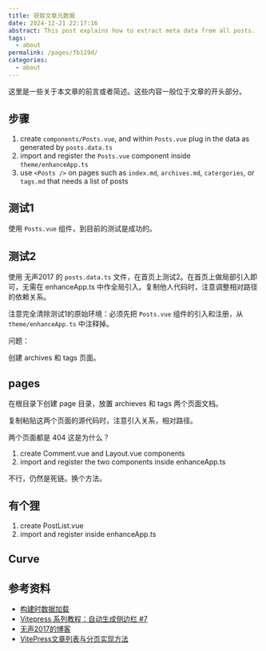```yaml
---
title: 获取文章元数据
date: 2024-12-21 22:17:16
abstract: This post explains how to extract meta data from all posts.
tags: 
  - about
permalink: /pages/fb119d/
categories: 
  - about
---
```


这里是一些关于本文章的前言或者简述。这些内容一般位于文章的开头部分。

<!-- more -->

## 步骤

1. create `components/Posts.vue`, and within `Posts.vue` plug in the data as generated by `posts.data.ts`
2. import and register the `Posts.vue` component inside `theme/enhanceApp.ts`
3. use `<Posts />` on pages such as `index.md`, `archives.md`, `catergories`, or `tags.md` that needs a list of posts

## 测试1

使用 `Posts.vue` 组件，到目前的测试是成功的。

<Posts />

## 测试2

使用 无声2017 的 `posts.data.ts` 文件，在首页上测试2。在首页上做局部引入即可，无需在 enhanceApp.ts 中作全局引入。复制他人代码时，注意调整相对路径的依赖关系。

注意完全清除测试1的原始环境：必须先把 `Posts.vue` 组件的引入和注册，从 `theme/enhanceApp.ts` 中注释掉。

问题：

创建 archives 和 tags 页面。

## pages

在根目录下创建 page 目录，放置 archieves 和 tags 两个页面文档。

复制粘贴这两个页面的源代码时，注意引入关系，相对路径。

两个页面都是 404 这是为什么？

1. create Comment.vue and Layout.vue components
2. import and register the two components inside enhanceApp.ts

不行，仍然是死链。换个方法。

## 有个狸

1. create PostList.vue
2. import and register inside enhanceApp.ts

<PostList />

## Curve

## 参考资料

- [构建时数据加载](https://vitepress.dev/zh/guide/data-loading)
- [Vitepress 系列教程：自动生成侧边栏 #7](https://www.bilibili.com/video/BV1ZC4y1m7sj/)
- [无声2017的博客](https://ivestszheng.github.io/)
- [VitePress文章列表与分页实现方法](https://p6p.net/25446.html)
